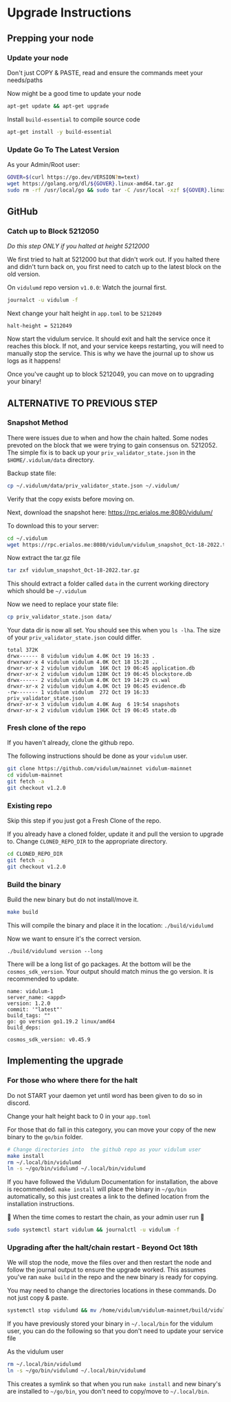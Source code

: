 # Upgrade Instructions

## Prepping your node

### Update your node

Don't just COPY & PASTE, read and ensure the commands meet your needs/paths

Now might be a good time to update your node

```bash
apt-get update && apt-get upgrade
```

Install `build-essential` to compile source code

```bash
apt-get install -y build-essential
```

### Update Go To The Latest Version

As your Admin/Root user:

```bash
GOVER=$(curl https://go.dev/VERSION?m=text)
wget https://golang.org/dl/${GOVER}.linux-amd64.tar.gz
sudo rm -rf /usr/local/go && sudo tar -C /usr/local -xzf ${GOVER}.linux-amd64.tar.gz
```

## GitHub

### Catch up to Block 5212050

*Do this step ONLY if you halted at height 5212000*

We first tried to halt at 5212000 but that didn't work out.  If you halted there and didn't turn back on, you first need to catch up to the latest block on the old version.

On `vidulumd` repo version `v1.0.0`:
Watch the journal first.
```bash
journalct -u vidulum -f
```

Next change your halt height in `app.toml` to be `5212049`
```
halt-height = 5212049
```

Now start the vidulum service.  It should exit and halt the service once it reaches this block.  If not, and your service keeps restarting, you will need to manually stop the service.
This is why we have the journal up to show us logs as it happens!

Once you've caught up to block 5212049, you can move on to upgrading your binary!

## ALTERNATIVE TO PREVIOUS STEP
### Snapshot Method

There were issues due to when and how the chain halted.  Some nodes prevoted on the block that we were trying to gain consensus on.  5212052.
The simple fix is to back up your `priv_validator_state.json` in the `$HOME/.vidulum/data` directory.

Backup state file:
```bash
cp ~/.vidulum/data/priv_validator_state.json ~/.vidulum/
```
Verify that the copy exists before moving on.

Next, download the snapshot here:
https://rpc.erialos.me:8080/vidulum/

To download this to your server:
```bash
cd ~/.vidulum
wget https://rpc.erialos.me:8080/vidulum/vidulum_snapshot_Oct-18-2022.tar.gz
```

Now extract the tar.gz file
```bash
tar zxf vidulum_snapshot_Oct-18-2022.tar.gz
```

This should extract a folder called `data` in the current working directory which should be `~/.vidulum`

Now we need to replace your state file:
```bash
cp priv_validator_state.json data/
```

Your data dir is now all set.  You should see this when you `ls -lha`.  The size of your `priv_validator_state.json` could differ.
```
total 372K
drwx------ 8 vidulum vidulum 4.0K Oct 19 16:33 .
drwxrwxr-x 4 vidulum vidulum 4.0K Oct 18 15:28 ..
drwxr-xr-x 2 vidulum vidulum  16K Oct 19 06:45 application.db
drwxr-xr-x 2 vidulum vidulum 128K Oct 19 06:45 blockstore.db
drwx------ 2 vidulum vidulum 4.0K Oct 19 14:29 cs.wal
drwxr-xr-x 2 vidulum vidulum 4.0K Oct 19 06:45 evidence.db
-rw------- 1 vidulum vidulum  272 Oct 19 16:33 priv_validator_state.json
drwxr-xr-x 3 vidulum vidulum 4.0K Aug  6 19:54 snapshots
drwxr-xr-x 2 vidulum vidulum 196K Oct 19 06:45 state.db
```

### Fresh clone of the repo
If you haven't already, clone the github repo.

The following instructions should be done as your `vidulum` user.

```bash
git clone https://github.com/vidulum/mainnet vidulum-mainnet
cd vidulum-mainnet
git fetch -a
git checkout v1.2.0
```

### Existing repo

Skip this step if you just got a Fresh Clone of the repo.

If you already have a cloned folder, update it and pull the version to upgrade to. Change `CLONED_REPO_DIR` to the appropriate directory.

```bash
cd CLONED_REPO_DIR
git fetch -a
git checkout v1.2.0
```

### Build the binary

Build the new binary but do not install/move it.

```bash
make build
```

This will compile the binary and place it in the location: `./build/vidulumd`

Now we want to ensure it's the correct version.

```
./build/vidulumd version --long
```

There will be a long list of go packages. At the bottom will be the `cosmos_sdk_version`.  Your output should match minus the go version.  It is recommended to update.

```
name: vidulum-1
server_name: <appd>
version: 1.2.0
commit: '"latest"'
build_tags: ""
go: go version go1.19.2 linux/amd64
build_deps:

cosmos_sdk_version: v0.45.9
```

## Implementing the upgrade

### For those who where there for the halt

Do not START your daemon yet until word has been given to do so in discord.

Change your halt height back to 0 in your `app.toml`

For those that do fall in this category, you can move your copy of the new binary to the `go/bin` folder.

```bash
# Change directories into  the github repo as your vidulum user
make install
rm ~/.local/bin/vidulumd
ln -s ~/go/bin/vidulumd ~/.local/bin/vidulumd
```

If you have followed the Vidulum Documentation for installation, the above is recommended.  `make install` will place the binary in `~/go/bin` automatically, so this just creates a link to the defined location from the installation instructions.

:stop_sign:	When the time comes to restart the chain, as your admin user run :stop_sign:

```bash
sudo systemctl start vidulum && journalctl -u vidulum -f
```

### Upgrading after the halt/chain restart - Beyond Oct 18th

We will stop the node, move the files over and then restart the node and follow the journal output to ensure the upgrade worked.  This assumes you've ran `make build` in the repo and the new binary is ready for copying.

You may need to change the directories locations in these commands.  Do not just copy & paste.

```bash
systemctl stop vidulumd && mv /home/vidulum/vidulum-mainnet/build/vidulumd /home/vidulum/go/bin/vidulumd && systemctl start vidulum && journalctl -u vidulum -f
```

If you have previously stored your binary in `~/.local/bin` for the vidulum user, you can do the following so that you don't need to update your service file

As the vidulum user
```bash
rm ~/.local/bin/vidulumd
ln -s ~/go/bin/vidulumd ~/.local/bin/vidulumd
```

This creates a symlink so that when you run `make install` and new binary's are installed to `~/go/bin`, you don't need to copy/move to `~/.local/bin`.

